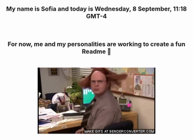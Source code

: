 


<div align="center">
<h3 >My name is Sofia and today is Wednesday, 8 September, 11:18 GMT-4</h3><br>
<h3 >For now, me and my personalities are working to create a fun Readme 👋
</h3><br>
<img src='img/dwight.gif' alt='working...'/>
</div>
